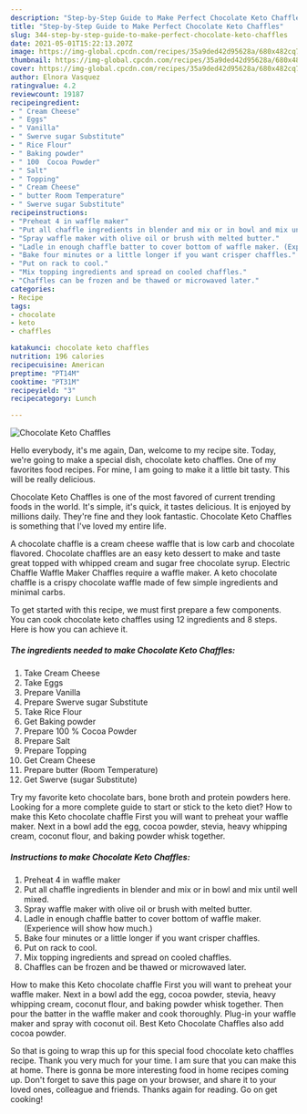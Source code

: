 ```yaml
---
description: "Step-by-Step Guide to Make Perfect Chocolate Keto Chaffles"
title: "Step-by-Step Guide to Make Perfect Chocolate Keto Chaffles"
slug: 344-step-by-step-guide-to-make-perfect-chocolate-keto-chaffles
date: 2021-05-01T15:22:13.207Z
image: https://img-global.cpcdn.com/recipes/35a9ded42d95628a/680x482cq70/chocolate-keto-chaffles-recipe-main-photo.jpg
thumbnail: https://img-global.cpcdn.com/recipes/35a9ded42d95628a/680x482cq70/chocolate-keto-chaffles-recipe-main-photo.jpg
cover: https://img-global.cpcdn.com/recipes/35a9ded42d95628a/680x482cq70/chocolate-keto-chaffles-recipe-main-photo.jpg
author: Elnora Vasquez
ratingvalue: 4.2
reviewcount: 19187
recipeingredient:
- " Cream Cheese"
- " Eggs"
- " Vanilla"
- " Swerve sugar Substitute"
- " Rice Flour"
- " Baking powder"
- " 100  Cocoa Powder"
- " Salt"
- " Topping"
- " Cream Cheese"
- " butter Room Temperature"
- " Swerve sugar Substitute"
recipeinstructions:
- "Preheat 4 in waffle maker"
- "Put all chaffle ingredients in blender and mix or in bowl and mix until well mixed."
- "Spray waffle maker with olive oil or brush with melted butter."
- "Ladle in enough chaffle batter to cover bottom of waffle maker. (Experience will show how much.)"
- "Bake four minutes or a little longer if you want crisper chaffles."
- "Put on rack to cool."
- "Mix topping ingredients and spread on cooled chaffles."
- "Chaffles can be frozen and be thawed or microwaved later."
categories:
- Recipe
tags:
- chocolate
- keto
- chaffles

katakunci: chocolate keto chaffles 
nutrition: 196 calories
recipecuisine: American
preptime: "PT14M"
cooktime: "PT31M"
recipeyield: "3"
recipecategory: Lunch

---
```



![Chocolate Keto Chaffles](https://img-global.cpcdn.com/recipes/35a9ded42d95628a/680x482cq70/chocolate-keto-chaffles-recipe-main-photo.jpg)

Hello everybody, it's me again, Dan, welcome to my recipe site. Today, we're going to make a special dish, chocolate keto chaffles. One of my favorites food recipes. For mine, I am going to make it a little bit tasty. This will be really delicious.

Chocolate Keto Chaffles is one of the most favored of current trending foods in the world. It's simple, it's quick, it tastes delicious. It is enjoyed by millions daily. They're fine and they look fantastic. Chocolate Keto Chaffles is something that I've loved my entire life.

A chocolate chaffle is a cream cheese waffle that is low carb and chocolate flavored. Chocolate chaffles are an easy keto dessert to make and taste great topped with whipped cream and sugar free chocolate syrup. Electric Chaffle Waffle Maker Chaffles require a waffle maker. A keto chocolate chaffle is a crispy chocolate waffle made of few simple ingredients and minimal carbs.


To get started with this recipe, we must first prepare a few components. You can cook chocolate keto chaffles using 12 ingredients and 8 steps. Here is how you can achieve it.

<!--inarticleads1-->

##### The ingredients needed to make Chocolate Keto Chaffles:

1. Take  Cream Cheese
1. Take  Eggs
1. Prepare  Vanilla
1. Prepare  Swerve sugar Substitute
1. Take  Rice Flour
1. Get  Baking powder
1. Prepare  100 % Cocoa Powder
1. Prepare  Salt
1. Prepare  Topping
1. Get  Cream Cheese
1. Prepare  butter (Room Temperature)
1. Get  Swerve (sugar Substitute)


Try my favorite keto chocolate bars, bone broth and protein powders here. Looking for a more complete guide to start or stick to the keto diet? How to make this Keto chocolate chaffle First you will want to preheat your waffle maker. Next in a bowl add the egg, cocoa powder, stevia, heavy whipping cream, coconut flour, and baking powder whisk together. 

<!--inarticleads2-->

##### Instructions to make Chocolate Keto Chaffles:

1. Preheat 4 in waffle maker
1. Put all chaffle ingredients in blender and mix or in bowl and mix until well mixed.
1. Spray waffle maker with olive oil or brush with melted butter.
1. Ladle in enough chaffle batter to cover bottom of waffle maker. (Experience will show how much.)
1. Bake four minutes or a little longer if you want crisper chaffles.
1. Put on rack to cool.
1. Mix topping ingredients and spread on cooled chaffles.
1. Chaffles can be frozen and be thawed or microwaved later.


How to make this Keto chocolate chaffle First you will want to preheat your waffle maker. Next in a bowl add the egg, cocoa powder, stevia, heavy whipping cream, coconut flour, and baking powder whisk together. Then pour the batter in the waffle maker and cook thoroughly. Plug-in your waffle maker and spray with coconut oil. Best Keto Chocolate Chaffles also add cocoa powder. 

So that is going to wrap this up for this special food chocolate keto chaffles recipe. Thank you very much for your time. I am sure that you can make this at home. There is gonna be more interesting food in home recipes coming up. Don't forget to save this page on your browser, and share it to your loved ones, colleague and friends. Thanks again for reading. Go on get cooking!
